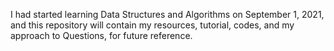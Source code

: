 I had started learning Data Structures and Algorithms on September 1, 2021, and this repository will contain my resources, tutorial, codes, and my approach to Questions, for future reference.
